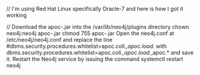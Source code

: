 // I'm using Red Hat Linux specifically Oracle-7 and here is how I got it working

// Download the apoc-<version>.jar into the /var/lib/neo4j/plugins directory
chown neo4j:neo4j apoc-<version>.jar
chmod 755 apoc-<version>.jar
Open the neo4j.conf at /etc/neo4j/neo4j.conf and replace the line #dbms.security.procedures.whitelist=apoc.coll.*,apoc.load.* with dbms.security.procedures.whitelist=apoc.coll.*,apoc.load.*,apoc.* and save it.
Restart the Neo4j service by issuing the command systemctl restart neo4j